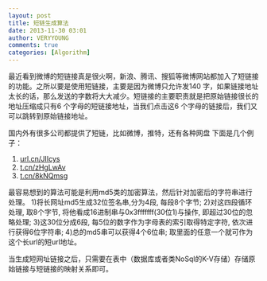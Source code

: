```yaml
---
layout: post
title: 短链生成算法
date: 2013-11-30 03:01
author: VERYYOUNG
comments: true
categories: [Algorithm]
---
```

最近看到微博的短链接真是很火啊，新浪、腾讯、搜狐等微博网站都加入了短链接的功能。之所以要是使用短链接，主要是因为微博只允许发140 字，如果链接地址太长的话，那么发送的字数将大大减少。短链接的主要职责就是把原始链接很长的地址压缩成只有6 个字母的短链接地址，当我们点击这6 个字母的链接后，我们又可以跳转到原始链接地址。

国内外有很多公司都提供了短链，比如微博，推特，还有各种网盘
下面是几个例子：

1.  <a href="http://url.cn/JIIcys ">url.cn/JIIcys </a>
2.  <a href="http://t.cn/zHgLwAv" >t.cn/zHgLwAv</a>
3.  <a href="http://t.cn/8kNQmsg" >t.cn/8kNQmsg</a>

最容易想到的算法可能是利用md5类的加密算法，然后针对加密后的字符串进行处理。
1)将长网址md5生成32位签名串,分为4段, 每段8个字节;
2)对这四段循环处理, 取8个字节, 将他看成16进制串与0x3fffffff(30位1)与操作, 即超过30位的忽略处理;
3)这30位分成6段, 每5位的数字作为字母表的索引取得特定字符, 依次进行获得6位字符串;
4)总的md5串可以获得4个6位串; 取里面的任意一个就可作为这个长url的短url地址。


当生成短网址链接之后，只需要在表中（数据库或者类NoSql的K-V存储）存储原始链接与短链接的映射关系即可。
